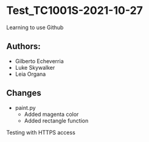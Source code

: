 # Test_TC1001S-2021-10-27
Learning to use Github

## Authors:
- Gilberto Echeverria
- Luke Skywalker
- Leia Organa

## Changes

- paint.py
	- Added magenta color
	- Added rectangle function

Testing with HTTPS access
